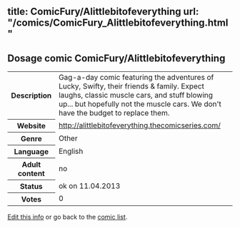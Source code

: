 title: ComicFury/Alittlebitofeverything
url: "/comics/ComicFury_Alittlebitofeverything.html"
---
Dosage comic ComicFury/Alittlebitofeverything
-----------------------------------------

<table class="comicinfo">
<tr>
<th>Description</th><td>Gag-a-day comic featuring the adventures of Lucky, Swifty, their friends &amp; family. Expect laughs, classic muscle cars, and stuff blowing up... but hopefully not the muscle cars. We don't have the budget to replace them.</td>
</tr>
<tr>
<th>Website</th><td><a href="http://alittlebitofeverything.thecomicseries.com/">http://alittlebitofeverything.thecomicseries.com/</a></td>
</tr>
<tr>
<th>Genre</th><td>Other</td>
</tr>
<tr>
<th>Language</th><td>English</td>
</tr>
<tr>
<th>Adult content</th><td>no</td>
</tr>
<tr>
<th>Status</th><td>ok on 11.04.2013</td>
</tr>
<tr>
<th>Votes</th><td>0</div></td>
</tr>
</table>

[Edit this info](/comics/ComicFury_Alittlebitofeverything_edit.html) or go back to the [comic list](../comic-index.html).
